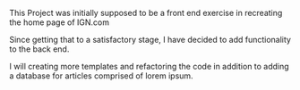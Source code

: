 This Project was initially supposed to be a front end exercise in recreating the home page of IGN.com

Since getting that to a satisfactory stage, I have decided to add functionality to the back end.

I will creating more templates and refactoring the code in addition to adding a database for articles comprised of lorem ipsum.
